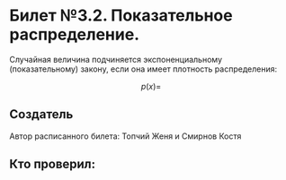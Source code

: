 # Билет №3.2. Показательное распределение.

Случайная величина подчиняется экспоненциальному (показательному) закону, если она имеет плотность
распределения:

$$ p(x)=  $$

## Создатель

Автор расписанного билета: Топчий Женя и Смирнов Костя

Кто проверил:
- 
